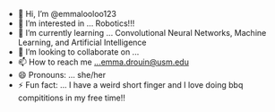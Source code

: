 - 👋 Hi, I’m @emmalooloo123
- 👀 I’m interested in ... Robotics!!!
- 🌱 I’m currently learning ... Convolutional Neural Networks, Machine Learning, and Artificial Intelligence 
- 💞️ I’m looking to collaborate on ...
- 📫 How to reach me ...emma.drouin@usm.edu
- 😄 Pronouns: ... she/her
- ⚡ Fun fact: ... I have a weird short finger and I love doing bbq compititions in my free time!!

<!---
emmalooloo123/emmalooloo123 is a ✨ special ✨ repository because its `README.md` (this file) appears on your GitHub profile.
You can click the Preview link to take a look at your changes.
--->
